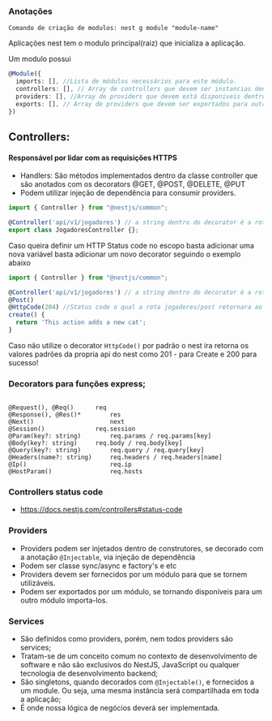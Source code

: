 ### Anotações
    Comando de criação de modulos: nest g module "module-name"

Aplicações nest tem o modulo principal(raiz) que inicializa a aplicação. 

Um modulo possui
```ts
@Module({
  imports: [], //Lista de módulos necessários para este módulo.
  controllers: [], // Array de controllers que devem ser instancias dentro de um módulo.
  providers: [], //Array de providers que devem está disponiveis dentro do módulo via injeção de dependencias
  exports: [], // Array de providers que devem ser exportados para outros módulos.
})
```

## Controllers: 
#### Responsável por lidar com as requisições HTTPS

- Handlers: São métodos implementados dentro da classe controller que são anotados com os decorators @GET, @POST, @DELETE, @PUT
- Podem utilizar injeção de dependência para consumir providers.

```ts
import { Controller } from "@nestjs/common";

@Controller('api/v1/jogadores') // a string dentro do decorator é a rota o qual é utilizado para acessar a controller.
export class JogadoresController {};
```

Caso queira definir um HTTP Status code no escopo basta adicionar uma nova variável basta adicionar um novo decorator seguindo o exemplo abaixo

```ts
import { Controller } from "@nestjs/common";

@Controller('api/v1/jogadores') // a string dentro do decorator é a rota o qual é utilizado para acessar a controller.
@Post()
@HttpCode(204) //Status code o qual a rota jogadores/post retornara ao usuário.
create() {
  return 'This action adds a new cat';
}
```

Caso não utilize o decorator  ```HttpCode()``` por padrão o nest ira retorna os valores padrões da propria api do nest como 201 - para Create e 200 para sucesso!


### Decorators para funções express;
```

@Request(), @Req()	    req
@Response(), @Res()*	    res
@Next()	                    next
@Session()	            req.session
@Param(key?: string)	    req.params / req.params[key]
@Body(key?: string)	    req.body / req.body[key]
@Query(key?: string)	    req.query / req.query[key]
@Headers(name?: string)	    req.headers / req.headers[name]
@Ip()	                    req.ip
@HostParam()	            req.hosts

```

### Controllers status code

- https://docs.nestjs.com/controllers#status-code


### Providers

- Providers podem ser injetados dentro de construtores, se decorado com a anotação ```@Injectable```, via injeção de dependência
- Podem ser classe sync/async e factory's e etc
- Providers devem ser fornecidos por um módulo para que se tornem utilizáveis.
- Podem ser exportados por um módulo, se tornando disponíveis para um outro módulo importa-los.

### Services 

- São definidos como providers, porém, nem todos providers são services;
- Tratam-se de um conceito comum no contexto de desenvolvimento de software
e não são exclusivos do NestJS, JavaScript ou qualquer tecnologia de
desenvolvimento backend;
- São singletons, quando decorados com ```@Injectable()```, e fornecidos a um module.
Ou seja, uma mesma instância será compartilhada em toda a aplicação;
- É onde nossa lógica de negócios deverá ser implementada.

